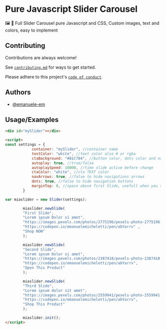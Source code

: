 
# Pure Javascript Slider Carousel

🖼️ 🎠 Full Slider Carousel pure Javascript and CSS, Custom images, text and colors, easy to implement

## Contributing

Contributions are always welcome!

See [`contributing.md`](contributing.md) for ways to get started.

Please adhere to this project's [`code of conduct`](code_of_conduct.md).

## Authors

- [@emanuele-em](https://www.github.com/emanuele-em)


## Usage/Examples

```html
<div id="mySlider"></div>

<script>
const settings = {
			container: "mySlider", //container name
			textColor: "white", //text color also # or rgba
			ctaBackground: "#81C784", //button color, dots color and nav arrow color
			autoplay: true, //true/false
			autoplaySpeed: 10000, //time slide active before change
			ctaColor: "white", //cta TEXT color
			navArrows: true, //false to hide navigations arrows
			dots: true, //false to hide navigation buttons
			marginTop: 0, //space above first Slide, usefull when you set this slider in the first page behind header nav, this option allow you to center text manually and move the text down
		}

var miaslider = new Slider(settings);

		miaslider.newSlide(
		"First Slide",
		"Lorem ipsum Dolor si amet",
		"https://images.pexels.com/photos/2775196/pexels-photo-2775196.jpeg?auto=compress&cs=tinysrgb&w=1260&h=750&dpr=1",
		"https://codepen.io/emanuelemicheletti/pen/abYarrv" ,
		"Shop NOW"
		);

		miaslider.newSlide(
		"Second Slide",
		"Lorem ipsum Dolor si amet",
		"https://images.pexels.com/photos/2387418/pexels-photo-2387418.jpeg?auto=compress&cs=tinysrgb&w=1600",
		"https://codepen.io/emanuelemicheletti/pen/abYarrv",
		"Open This Product"
		);

		miaslider.newSlide(
		"Third Slide",
		"Lorem ipsum dolor sit amet",
		"https://images.pexels.com/photos/2559941/pexels-photo-2559941.jpeg?auto=compress&cs=tinysrgb&w=1600",
		"https://codepen.io/emanuelemicheletti/pen/abYarrv",
		"Shop This Product"
		);

		miaslider.init();
</script>
```

